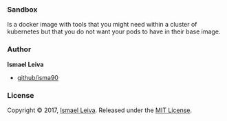 
### Sandbox 

Is a docker image with tools that you might need within a cluster of kubernetes but that you do not want your pods to have in their base image.


### Author

**Ismael Leiva**

* [github/isma90](https://github.com/isma90)

### License

Copyright © 2017, [Ismael Leiva](https://github.com/isma90).
Released under the [MIT License](LICENSE).
